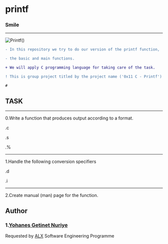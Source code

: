 # printf

### Smile 
------------------

![Printf()](https://s3.amazonaws.com/intranet-projects-files/holbertonschool-low_level_programming/228/printf.png)

<p>

```diff
- In this repository we try to do our version of the printf function,

- the basic and main functions.

+ We will apply C programming language for taking care of the task.

! This is group project titled by the project name ('0x11 C - Printf')

# 
```

</p>


## TASK 
-----------------------
0.Write a function that produces output according to a format.

.c

.s

.%

-------------------------
1.Handle the following conversion specifiers

 .d
 
 .i
 
-------------------------
2.Create manual (man) page for the function.

## Author

<h3>


1.[Yohanes Getinet Nuriye](https://github.com/YohanesGetinet1)




</h3>


Requested by [ALX](https://www.alxafrica.com/software-engineering-2022 )  Software Engineering Programme

